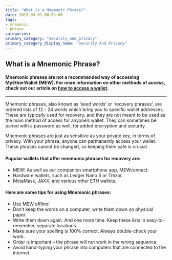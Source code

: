 ```yaml
---
title: "What is a Mnemonic Phrase?"
date: 2019-03-01 00:03:00
tags:
- mnemonic
- phrase
categories:
primary_category: "security_and_privacy"
primary_category_display_name: "Security And Privacy"
---
```


## What is a Mnemonic Phrase?

#### Mnemonic phrases are not a recommended way of accessing MyEtherWallet (MEW).  For more information on other methods of access, check out our article on [how to access a wallet]().
***
 
Mnemonic phrases, also known as ‘seed words’ or 'recovery phrases', are ordered lists of 12 - 24 words which bring you to specific wallet addresses. These are typically used for recovery, and they are not meant to be used as the main method of access for anyone’s wallet. They can sometimes be paired with a password as well, for added encryption and security. 

Mnemonic phrases are just as sensitive as your private key, in terms of privacy. With your phrase, anyone can permanently access your wallet. These phrases cannot be changed, so keeping them safe is crucial. 



#### Popular wallets that offer mnemonic phrases for recovery are: 
* MEW! As well as our companion smartphone app, MEWconnect.
* Hardware wallets, such as Ledger Nano S or Trezor.
* MetaMask, JAXX, and various other ETH wallets.



#### Here are some tips for using Mnemonic phrases:
* Use MEW offline!
* Don’t keep the words on a computer, write them down on physical paper.
* Write them down again. And one more time. Keep these lists in easy-to-remember, separate locations.
* Make sure your spelling is 100% correct. Always double-check your work.
* Order is important – the phrase will not work in the wrong sequence.
* Avoid hand-typing your phrase into computers that are connected to the internet.
